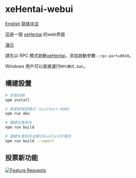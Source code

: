 # xeHentai-webui

[English](README.md) [简体中文](README.chs.md)

這是一個 [xeHentai](https://github.com/fffonion/xeHentai) 的web界面

[演示](https://xehentai.yooooo.us/#host=localhost,port=8010,token=,https=no)

請先以 RPC 模式啟動[xeHentai](https://github.com/fffonion/xeHentai)，添加啟動參數`--rpc-port=8010`。

Windows 用戶可以直接運行`RPC模式.bat`。

## 構建設置

``` bash
# 安裝依賴
npm install

# 熱更新開發模式 localhost:8080
npm run dev

# 構建生產版本
npm run build

# 構建生產版本並顯示bundle分析報告
npm run build --report
```

## 投票新功能

[![Feature Requests](http://feathub.com/fffonion/xeHentai-webui?format=svg)](http://feathub.com/fffonion/xeHentai-webui)
